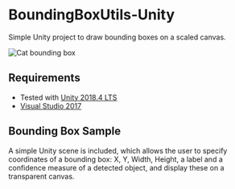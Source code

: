 # BoundingBoxUtils-Unity
Simple Unity project to draw bounding boxes on a scaled canvas.

![Cat bounding box](https://github.com/doughtmw/BoundingBoxUtils-Unity/blob/master/BoundingBoxUtilsUnity/Assets/catBoundingBox.jpg)

## Requirements
- Tested with [Unity 2018.4 LTS](https://unity3d.com/unity/qa/lts-releases
)
- [Visual Studio 2017](https://visualstudio.microsoft.com/downloads/)

## Bounding Box Sample
A simple Unity scene is included, which allows the user to specify coordinates of a bounding box: X, Y, Width, Height, a label and a confidence measure of a detected object, and display these on a transparent canvas. 
